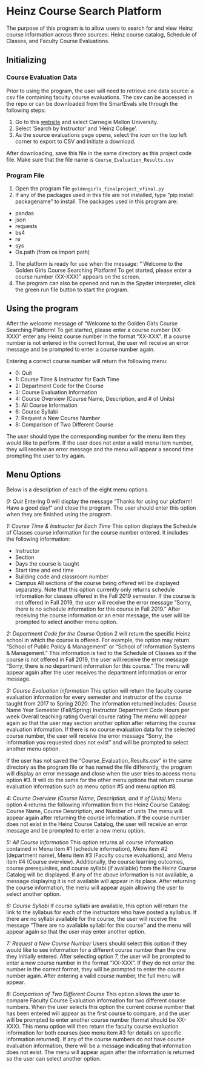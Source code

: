 # Heinz Course Search Platform

The purpose of this program is to allow users to search for and view Heinz course information across three sources: Heinz course catalog, Schedule of Classes, and Faculty Course Evaluations.

## Initializing

### Course Evaluation Data

Prior to using the program, the user will need to retrieve one data source: a csv file containing faculty course evaluations. The csv can be accessed in the repo or can be downloaded from the SmartEvals site through the following steps:
1. Go to this [website](https://www.smartevals.com/Reporting/Students/Results.aspx?Type=Instructors&ShowAll=Chosen) and select Carnegie Mellon University.
2. Select ‘Search by Instructor’ and ‘Heinz College’.
3. As the source evaluations page opens, select the icon on the top left corner to export to CSV and initiate a download.

After downloading, save this file in the same directory as this project code file. Make sure that the file name is `Course_Evaluation_Results.csv`

### Program File

1. Open the program file `goldengirls_finalproject_vfinal.py`
2. If any of the packages used in this file are not installed, type “pip install packagename” to install. The packages used in this program are:
* pandas
* json
* requests
* bs4
* re
* sys
* Os.path (from os import path)

3. The platform is ready for use when the message: “ Welcome to the Golden Girls Course Searching Platform! To get started, please enter a course number (XX-XXX)” appears on the screen.
4. The program can also be opened and run in the Spyder interpreter, click the green run file button to start the program.

## Using the program

After the welcome message of “Welcome to the Golden Girls Course Searching Platform! To get started, please enter a course number (XX-XXX)” enter any Heinz course number in the format “XX-XXX”. If a course number is not entered in the correct format, the user will receive an error message and be prompted to enter a course number again.

Entering a correct course number will return the following menu:

* 0:  Quit 
* 1: Course Time & Instructor for Each Time
* 2: Department Code for the Course
* 3: Course Evaluation Information
* 4: Course Overview (Course Name, Description, and # of Units)
* 5: All Course Information
* 6: Course Syllabi
* 7: Request a New Course Number
* 8: Comparison of Two Different Course

The user should type the corresponding number for the menu item they would like to perform. If the user does not enter a valid menu item number, they will receive an error message and the menu will appear a second time prompting the user to try again.

## Menu Options

Below is a description of each of the eight menu options.

*0:  Quit* 
Entering 0 will display the message “Thanks for using our platform! Have a good day!” and close the program. The user should enter this option when they are finished using the program.

*1: Course Time & Instructor for Each Time*
This option displays the Schedule of Classes course information for the course number entered. It includes the following information:
* Instructor
* Section
* Days the course is taught
* Start time and end time
* Building code and classroom number
* Campus
All sections of the course being offered will be displayed separately. Note that this option currently only returns schedule information for classes offered in the Fall 2019 semester. If the course is not offered in Fall 2019, the user will receive the error message “Sorry, there is no schedule information for this course in Fall 2019.” After receiving the course information or an error message, the user will be prompted to select another menu option.

*2: Department Code for the Course*
Option 2 will return the specific Heinz school in which the course is offered. For example, the option may return “School of Public Policy & Management” or “School of Information Systems & Management.” This information is tied to the Schedule of Classes so if the course is not offered in Fall 2019, the user will receive the error message “Sorry, there is no department information for this course.” The menu will appear again after the user receives the department information or error message.

*3: Course Evaluation Information*
This option will return the faculty course evaluation information for every semester and instructor of the course taught from 2017 to Spring 2020. The information returned includes:
Course Name
Year
Semester (Fall/Spring)
Instructor
Department Code
Hours per week
Overall teaching rating
Overall course rating
The menu will appear again so that the user may section another option after returning the course evaluation information. If there is no course evaluation data for the selected course number, the user will receive the error message “Sorry, the information you requested does not exist” and will be prompted to select another menu option.

If the user has not saved the “Course_Evaluation_Results.csv” in the same directory as the program file or has named the file differently, the program will display an error message and close when the user tries to access menu option #3. It will do the same for the other menu options that return course evaluation information such as menu option #5 and menu option #8. 

*4: Course Overview (Course Name, Description, and # of Units)*
Menu option 4 returns the following information from the Heinz Course Catalog: Course Name, Course Description, and Number of units The menu will appear again after returning the course information. If the course number does not exist in the Heinz Course Catalog, the user will receive an error message and be prompted to enter a new menu option.

*5: All Course Information*
This option returns all course information contained in Menu item #1 (schedule information), Menu item #2 (department name), Menu item #3 (Faculty course evaluations), and Menu item #4 (Course overview). Additionally, the course learning outcomes, course prerequisites, and course syllabi (if available) from the Heinz Course Catalog will be displayed. If any of the above information is not available, a message displaying it is not available will appear in its place. After returning the course information, the menu will appear again allowing the user to select another option.

*6: Course Syllabi* 
If course syllabi are available, this option will return the link to the syllabus for each of the instructors who have posted a syllabus. If there are no syllabi available for the course, the user will receive the message “There are no available syllabi for this course” and the menu will appear again so that the user may enter another option.

*7: Request a New Course Number*
Users should select this option if they would like to see information for a different course number than the one they initially entered. After selecting option 7, the user will be prompted to enter a new course number in the format “XX-XXX”. If they do not enter the number in the correct format, they will be prompted to enter the course number again. After entering a valid course number, the full menu will appear.

*8: Comparison of Two Different Course*
This option allows the user to compare Faculty Course Evaluation information for two different course numbers. When the user selects this option the current course number that has been entered will appear as the first course to compare, and the user will be prompted to enter another course number (format should be XX-XXX). This menu option will then return the faculty course evaluation information for both courses (see menu item #3 for details on specific information returned). If any of the course numbers do not have course evaluation information, there will be a message indicating that information does not exist. The menu will appear again after the information is returned so the user can select another option.
